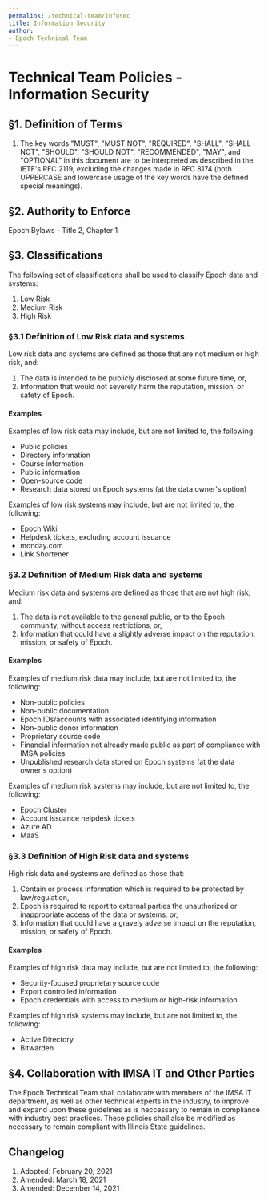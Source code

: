 ```yaml
---
permalink: /technical-team/infosec
title: Information Security
author:
- Epoch Technical Team
---
```

# Technical Team Policies - Information Security

## §1. Definition of Terms

1.  The key words "MUST", "MUST NOT", "REQUIRED", "SHALL", "SHALL NOT",
    "SHOULD", "SHOULD NOT", "RECOMMENDED", "MAY", and "OPTIONAL" in this
    document are to be interpreted as described in the IETF's RFC 2119,
    excluding the changes made in RFC 8174 (both UPPERCASE and lowercase
    usage of the key words have the defined special meanings).

## §2. Authority to Enforce
Epoch Bylaws - Title 2, Chapter 1

## §3. Classifications
The following set of classifications shall be used to classify Epoch data and systems:

1. Low Risk
2. Medium Risk
3. High Risk

### §3.1 Definition of Low Risk data and systems

Low risk data and systems are defined as those that are not medium or high risk, and:

1. The data is intended to be publicly disclosed at some future time, or, 
2. Information that would not severely harm the reputation, mission, or safety of Epoch.

#### Examples 

Examples of low risk data may include, but are not limited to, the following: 

* Public policies 
* Directory information
* Course information 
* Public information
* Open-source code
* Research data stored on Epoch systems (at the data owner's option)

Examples of low risk systems may include, but are not limited to, the following: 

* Epoch Wiki
* Helpdesk tickets, excluding account issuance
* monday.com
* Link Shortener

### §3.2 Definition of Medium Risk data and systems

Medium risk data and systems are defined as those that are not high risk, and: 

1. The data is not available to the general public, or to the Epoch community, without access restrictions, or, 
2. Information that could have a slightly adverse impact on the reputation, mission, or safety of Epoch.

#### Examples 

Examples of medium risk data may include, but are not limited to, the following: 

* Non-public policies
* Non-public documentation
* Epoch IDs/accounts with associated identifying information 
* Non-public donor information
* Proprietary source code
* Financial information not already made public as part of compliance with IMSA policies
* Unpublished research data stored on Epoch systems (at the data owner's option)

Examples of medium risk systems may include, but are not limited to, the following: 

* Epoch Cluster
* Account issuance helpdesk tickets
* Azure AD 
* MaaS


### §3.3 Definition of High Risk data and systems

High risk data and systems are defined as those that: 

1. Contain or process information which is required to be protected by law/regulation,
2. Epoch is required to report to external parties the unauthorized or inappropriate access of the data or systems, or, 
3. Information that could have a gravely adverse impact on the reputation, mission, or safety of Epoch.

#### Examples 

Examples of high risk data may include, but are not limited to, the following: 

* Security-focused proprietary source code
* Export controlled information 
* Epoch credentials with access to medium or high-risk information

Examples of high risk systems may include, but are not limited to, the following: 

* Active Directory
* Bitwarden

## §4. Collaboration with IMSA IT and Other Parties
The Epoch Technical Team shall collaborate with members of the IMSA IT department, as well as other technical experts in the industry, to improve and expand upon these guidelines as is neccessary to remain in compliance with industry best practices. These policies shall also be modified as necessary to remain compliant with Illinois State guidelines.

## Changelog

1.  Adopted: February 20, 2021
2.  Amended: March 18, 2021
3.  Amended: December 14, 2021
